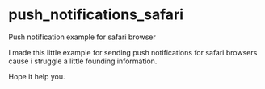 # push_notifications_safari
Push notification example for safari browser

I made this little example for sending push notifications for safari browsers cause i struggle a little founding information.

Hope it help you.
